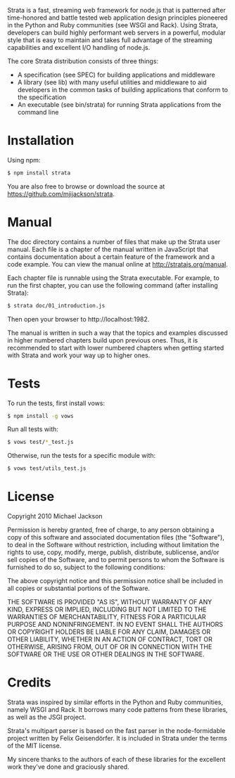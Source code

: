 Strata is a fast, streaming web framework for node.js that is patterned after
time-honored and battle tested web application design principles pioneered in
the Python and Ruby communities (see WSGI and Rack). Using Strata, developers
can build highly performant web servers in a powerful, modular style that is
easy to maintain and takes full advantage of the streaming capabilities and
excellent I/O handling of node.js.

The core Strata distribution consists of three things:

  - A specification (see SPEC) for building applications and middleware
  - A library (see lib) with many useful utilities and middleware to aid
    developers in the common tasks of building applications that conform to
    the specification
  - An executable (see bin/strata) for running Strata applications from the
    command line

# Installation

Using npm:

``` bash
$ npm install strata
```

You are also free to browse or download the source at
https://github.com/mjijackson/strata.

# Manual

The doc directory contains a number of files that make up the Strata user
manual. Each file is a chapter of the manual written in JavaScript that contains
documentation about a certain feature of the framework and a code example. You
can view the manual online at http://stratajs.org/manual.

Each chapter file is runnable using the Strata executable. For example, to run
the first chapter, you can use the following command (after installing Strata):

``` bash
$ strata doc/01_introduction.js
```

Then open your browser to http://localhost:1982.

The manual is written in such a way that the topics and examples discussed in
higher numbered chapters build upon previous ones. Thus, it is recommended to
start with lower numbered chapters when getting started with Strata and work
your way up to higher ones.

# Tests

To run the tests, first install vows:

``` bash
$ npm install -g vows
```

Run all tests with:

``` bash
$ vows test/*_test.js
```

Otherwise, run the tests for a specific module with:

``` bash
$ vows test/utils_test.js
```

# License

Copyright 2010 Michael Jackson

Permission is hereby granted, free of charge, to any person obtaining a copy
of this software and associated documentation files (the "Software"), to deal
in the Software without restriction, including without limitation the rights
to use, copy, modify, merge, publish, distribute, sublicense, and/or sell
copies of the Software, and to permit persons to whom the Software is
furnished to do so, subject to the following conditions:

The above copyright notice and this permission notice shall be included in
all copies or substantial portions of the Software.

THE SOFTWARE IS PROVIDED "AS IS", WITHOUT WARRANTY OF ANY KIND, EXPRESS OR
IMPLIED, INCLUDING BUT NOT LIMITED TO THE WARRANTIES OF MERCHANTABILITY,
FITNESS FOR A PARTICULAR PURPOSE AND NONINFRINGEMENT. IN NO EVENT SHALL THE
AUTHORS OR COPYRIGHT HOLDERS BE LIABLE FOR ANY CLAIM, DAMAGES OR OTHER
LIABILITY, WHETHER IN AN ACTION OF CONTRACT, TORT OR OTHERWISE, ARISING FROM,
OUT OF OR IN CONNECTION WITH THE SOFTWARE OR THE USE OR OTHER DEALINGS IN
THE SOFTWARE.

# Credits

Strata was inspired by similar efforts in the Python and Ruby communities,
namely WSGI and Rack. It borrows many code patterns from these libraries, as
well as the JSGI project.

Strata's multipart parser is based on the fast parser in the node-formidable
project written by Felix Geisendörfer. It is included in Strata under the terms
of the MIT license.

My sincere thanks to the authors of each of these libraries for the excellent
work they've done and graciously shared.
